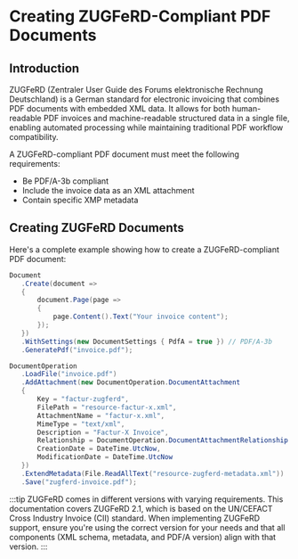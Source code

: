 # Creating ZUGFeRD-Compliant PDF Documents

## Introduction

ZUGFeRD (Zentraler User Guide des Forums elektronische Rechnung Deutschland) is a German standard for electronic invoicing that combines PDF documents with embedded XML data. It allows for both human-readable PDF invoices and machine-readable structured data in a single file, enabling automated processing while maintaining traditional PDF workflow compatibility.

A ZUGFeRD-compliant PDF document must meet the following requirements:
- Be PDF/A-3b compliant
- Include the invoice data as an XML attachment
- Contain specific XMP metadata

## Creating ZUGFeRD Documents

Here's a complete example showing how to create a ZUGFeRD-compliant PDF document:

```csharp
Document
   .Create(document =>
   {
       document.Page(page =>
       {
           page.Content().Text("Your invoice content");
       });
   })
   .WithSettings(new DocumentSettings { PdfA = true }) // PDF/A-3b
   .GeneratePdf("invoice.pdf");

DocumentOperation
   .LoadFile("invoice.pdf")
   .AddAttachment(new DocumentOperation.DocumentAttachment
   {
       Key = "factur-zugferd",
       FilePath = "resource-factur-x.xml",
       AttachmentName = "factur-x.xml",
       MimeType = "text/xml",
       Description = "Factur-X Invoice",
       Relationship = DocumentOperation.DocumentAttachmentRelationship.Source,
       CreationDate = DateTime.UtcNow,
       ModificationDate = DateTime.UtcNow
   })
   .ExtendMetadata(File.ReadAllText("resource-zugferd-metadata.xml"))
   .Save("zugferd-invoice.pdf");
```

:::tip
ZUGFeRD comes in different versions with varying requirements. This documentation covers ZUGFeRD 2.1, which is based on the UN/CEFACT Cross Industry Invoice (CII) standard. When implementing ZUGFeRD support, ensure you're using the correct version for your needs and that all components (XML schema, metadata, and PDF/A version) align with that version.
:::
